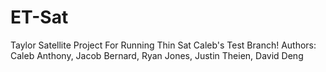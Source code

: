 # ET-Sat
Taylor Satellite Project For Running Thin Sat
Caleb's Test Branch!
Authors: 
Caleb Anthony,
Jacob Bernard, 
Ryan Jones,
Justin Theien,
David Deng
